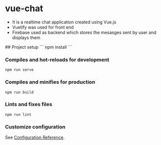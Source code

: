 # vue-chat
<ul>
  <li> It is a realtime chat application created using Vue.js</li>
  <li> Vuetify was used for front end </li>
  <li> Firebase used as backend which stores the mesasges sent by user and displays them </li>
 </ul>
## Project setup
```
npm install
```

### Compiles and hot-reloads for development
```
npm run serve
```

### Compiles and minifies for production
```
npm run build
```

### Lints and fixes files
```
npm run lint
```

### Customize configuration
See [Configuration Reference](https://cli.vuejs.org/config/).
